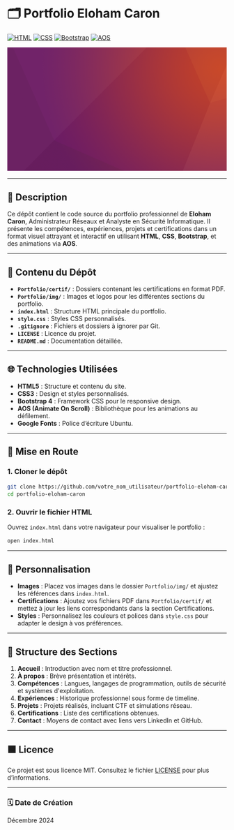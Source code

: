 # 🗂️ **Portfolio Eloham Caron**

[![HTML](https://img.shields.io/badge/HTML-5E5E5E?style=flat-square&logo=html5&logoColor=white)](https://developer.mozilla.org/fr/docs/Web/HTML) [![CSS](https://img.shields.io/badge/CSS-1572B6?style=flat-square&logo=css3&logoColor=white)](https://developer.mozilla.org/fr/docs/Web/CSS) [![Bootstrap](https://img.shields.io/badge/Bootstrap-7952B3?style=flat-square&logo=bootstrap&logoColor=white)](https://getbootstrap.com/) [![AOS](https://img.shields.io/badge/AOS-2.3.4-blueviolet?style=flat-square)](https://michalsnik.github.io/aos/)

![Banner](Portfolio/img/background.png)

---

## 📄 **Description**

Ce dépôt contient le code source du portfolio professionnel de **Eloham Caron**, Administrateur Réseaux et Analyste en Sécurité Informatique. Il présente les compétences, expériences, projets et certifications dans un format visuel attrayant et interactif en utilisant **HTML**, **CSS**, **Bootstrap**, et des animations via **AOS**.

---

## 📁 **Contenu du Dépôt**

- **`Portfolio/certif/`** : Dossiers contenant les certifications en format PDF.
- **`Portfolio/img/`** : Images et logos pour les différentes sections du portfolio.
- **`index.html`** : Structure HTML principale du portfolio.
- **`style.css`** : Styles CSS personnalisés.
- **`.gitignore`** : Fichiers et dossiers à ignorer par Git.
- **`LICENSE`** : Licence du projet.
- **`README.md`** : Documentation détaillée.

---

## 🌐 **Technologies Utilisées**

- **HTML5** : Structure et contenu du site.
- **CSS3** : Design et styles personnalisés.
- **Bootstrap 4** : Framework CSS pour le responsive design.
- **AOS (Animate On Scroll)** : Bibliothèque pour les animations au défilement.
- **Google Fonts** : Police d’écriture Ubuntu.

---

## 🚀 **Mise en Route**

### 1. **Cloner le dépôt**

```bash
git clone https://github.com/votre_nom_utilisateur/portfolio-eloham-caron.git
cd portfolio-eloham-caron
```

### 2. **Ouvrir le fichier HTML**

Ouvrez `index.html` dans votre navigateur pour visualiser le portfolio :

```bash
open index.html
```

---

## 🧰 **Personnalisation**

- **Images** : Placez vos images dans le dossier `Portfolio/img/` et ajustez les références dans `index.html`.
- **Certifications** : Ajoutez vos fichiers PDF dans `Portfolio/certif/` et mettez à jour les liens correspondants dans la section Certifications.
- **Styles** : Personnalisez les couleurs et polices dans `style.css` pour adapter le design à vos préférences.

---

## 📝 **Structure des Sections**

1. **Accueil** : Introduction avec nom et titre professionnel.
2. **À propos** : Brève présentation et intérêts.
3. **Compétences** : Langues, langages de programmation, outils de sécurité et systèmes d'exploitation.
4. **Expériences** : Historique professionnel sous forme de timeline.
5. **Projets** : Projets réalisés, incluant CTF et simulations réseau.
6. **Certifications** : Liste des certifications obtenues.
7. **Contact** : Moyens de contact avec liens vers LinkedIn et GitHub.

---

## 🟩 **Licence**

Ce projet est sous licence MIT. Consultez le fichier [LICENSE](LICENSE) pour plus d’informations.

---

### 🗓 **Date de Création**

Décembre 2024
